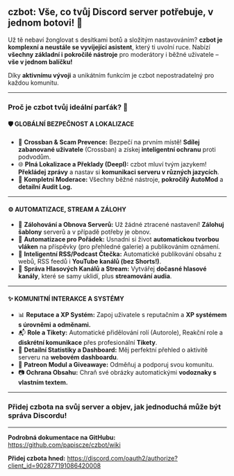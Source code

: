 ## czbot: Vše, co tvůj Discord server potřebuje, v jednom botovi! 🚀

Už tě nebaví žonglovat s desítkami botů a složitým nastavováním? **czbot je komplexní a neustále se vyvíjející asistent**, který ti uvolní ruce. Nabízí **všechny základní i pokročilé nástroje** pro moderátory i běžné uživatele – **vše v jednom balíčku!**

Díky **aktivnímu vývoji** a unikátním funkcím je czbot nepostradatelný pro každou komunitu.
***
### Proč je czbot tvůj ideální parťák? 💎

#### 🛡️ **GLOBÁLNÍ BEZPEČNOST A LOKALIZACE**
* :key: **Crossban & Scam Prevence:** Bezpečí na prvním místě! **Sdílej zabanované uživatele** (Crossban) a získej **inteligentní ochranu** proti podvodům.
* :globe_with_meridians: **Plná Lokalizace a Překlady (Deepl):** czbot mluví tvým jazykem! **Překládej zprávy** a nastav si **komunikaci serveru v různých jazycích**.
* :closed_lock_with_key: **Kompletní Moderace:** Všechny běžné nástroje, **pokročilý AutoMod** a **detailní Audit Log.**
---
#### ⚙️ **AUTOMATIZACE, STREAM A ZÁLOHY**
* :floppy_disk: **Zálohování a Obnova Serverů:** Už žádné ztracené nastavení! **Zálohuj šablony** serverů a v případě potřeby je obnov.
* :robot: **Automatizace pro Pořádek:** Usnadni si život **automatickou tvorbou vláken** na příspěvky (pro přehledné galerie) a publikováním oznámení.
* :newspaper: **Inteligentní RSS/Podcast Čtečka:** Automatické publikování obsahu z webů, RSS feedů i **YouTube kanálů (bez Shorts!)**.
* :microphone: **Správa Hlasových Kanálů a Stream:** Vytvářej **dočasné hlasové kanály**, které se samy uklidí, plus **streamování audia**.
---
#### ✨ **KOMUNITNÍ INTERAKCE A SYSTÉMY**
* :bar_chart: **Reputace a XP Systém:** Zapoj uživatele s reputačním a **XP systémem s úrovněmi a odměnami.**
* :mailbox_with_mail: **Role a Tikety:** Automatické přidělování rolí (Autorole), Reakční role a **diskrétní komunikace** přes profesionální **Tikety**.
* :abacus: **Detailní Statistiky a Dashboard:** Měj perfektní přehled o aktivitě serveru na **webovém dashboardu**.
* :gift: **Patreon Modul a Giveawaye:** Odměňuj a podporuj svou komunitu.
* :camera: **Ochrana Obsahu:** Chraň své obrázky automatickými **vodoznaky s vlastním textem.**

***
### Přidej czbota na svůj server a objev, jak jednoduchá může být správa Discordu!
---
**Podrobná dokumentace na GitHubu:** https://github.com/papiscze/czbot/wiki

**Přidej czbota hned:** https://discord.com/oauth2/authorize?client_id=902877191086420008
